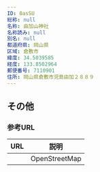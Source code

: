 ```yaml
---
ID: 0asSU
総称: null
名称: 由加山神社
名称読み: null
別名: null
都道府県: 岡山県
区域: 倉敷市
緯度: 34.5039585
経度: 133.8502964
郵便番号: 7110901
住所: 岡山県倉敷市児島由加２８８９
---
```


## その他

### 参考URL

| URL | 説明          |
| --- | ------------- |
|     | OpenStreetMap |
